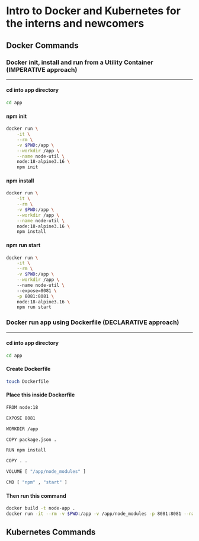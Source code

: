 # Intro to Docker and Kubernetes for the interns and newcomers

## Docker Commands
### Docker init, install and run from a Utility Container (IMPERATIVE approach)
---
#### cd into app directory
```bash
cd app
```

#### npm init
```bash
docker run \
    -it \
    --rm \
    -v $PWD:/app \
    --workdir /app \
    --name node-util \
    node:18-alpine3.16 \
    npm init
```

#### npm install
```bash
docker run \
    -it \
    --rm \
    -v $PWD:/app \
    --workdir /app \
    --name node-util \
    node:18-alpine3.16 \
    npm install
```

#### npm run start
```bash
docker run \
    -it \
    --rm \
    -v $PWD:/app \
    --workdir /app \ 
    --name node-util \ 
    --expose=8081 \
    -p 8081:8081 \
    node:18-alpine3.16 \
    npm run start
```

### Docker run app using Dockerfile (DECLARATIVE approach)
---

#### cd into app directory
```bash
cd app
```

#### Create Dockerfile
```bash
touch Dockerfile
```

#### Place this inside Dockerfile
```bash
FROM node:18

EXPOSE 8081

WORKDIR /app

COPY package.json .

RUN npm install

COPY . .

VOLUME [ "/app/node_modules" ]

CMD [ "npm" , "start" ]
```

#### Then run this command
```bash
docker build -t node-app .
docker run -it --rm -v $PWD:/app -v /app/node_modules -p 8081:8081 --name users-app node-app
```

## Kubernetes Commands
